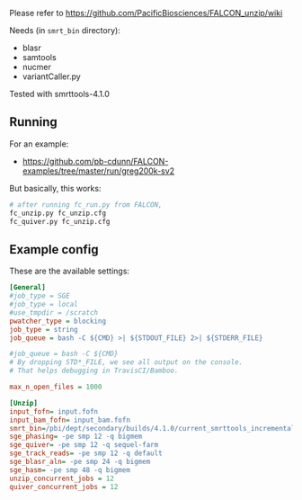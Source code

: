 Please refer to https://github.com/PacificBiosciences/FALCON_unzip/wiki

Needs (in `smrt_bin` directory):

* blasr
* samtools
* nucmer
* variantCaller.py

Tested with smrttools-4.1.0

## Running
For an example:
* https://github.com/pb-cdunn/FALCON-examples/tree/master/run/greg200k-sv2

But basically, this works:
```sh
# after running fc_run.py from FALCON,
fc_unzip.py fc_unzip.cfg
fc_quiver.py fc_unzip.cfg
```

## Example config
These are the available settings:
```ini
[General]
#job_type = SGE
#job_type = local
#use_tmpdir = /scratch
pwatcher_type = blocking
job_type = string
job_queue = bash -C ${CMD} >| ${STDOUT_FILE} 2>| ${STDERR_FILE}

#job_queue = bash -C ${CMD}
# By dropping STD*_FILE, we see all output on the console.
# That helps debugging in TravisCI/Bamboo.

max_n_open_files = 1000

[Unzip]
input_fofn= input.fofn
input_bam_fofn= input_bam.fofn
smrt_bin=/pbi/dept/secondary/builds/4.1.0/current_smrttools_incremental_installdir/smrtcmds/bin
sge_phasing= -pe smp 12 -q bigmem
sge_quiver= -pe smp 12 -q sequel-farm
sge_track_reads= -pe smp 12 -q default
sge_blasr_aln= -pe smp 24 -q bigmem
sge_hasm= -pe smp 48 -q bigmem
unzip_concurrent_jobs = 12
quiver_concurrent_jobs = 12
```
